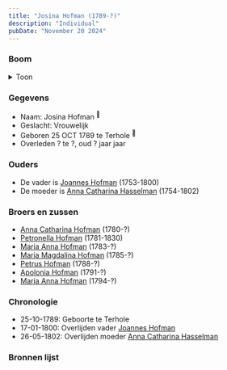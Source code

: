 ```yaml
---
title: "Josina Hofman (1789-?)"
description: "Individual"
pubDate: "November 20 2024"
---
```


### Boom
<details><summary>Toon</summary>

![test](https://www.plantuml.com/plantuml/svg/XP9DRy8m38Rl-HKM77P2QYdVGdmAn93seOtBJYXj3SsQ9bKSX13Ylo-KQh1f6ZVhzUluYUqHMMxiBfECKg5oRdW68O_IhT4x5K-rr0QiuOfS2fLbYOWH8c4YYPSOizmU8CCiH4CNYImQrFQG8xjvDPAS28uC02RQn6XMYOXIXKJzViQ56WmWO2V67k2rQ4NiKb5PQgwS3HPwat5L0Kxmw7bUmmEepe9vSpvnhnut0cLyWdulvE5X7Mfh9VO6uBUR0Rnfb8ZsnaJfJierL_4wCfeerAv1uORb-1dyZkUvTigY4aJeg4gKiL8Sfjmct0WNBPo8yWUKxw3caram2_w7Qi2xrNdkqk8plGzMRy7J-ECCLlyJhD_ROnmBjJrxBzPskrjWpHsMtuAg5Dl47b1AlNTe9rREi5Oh7QpalmfbfHEAL8jTDqB5ztyjf0NVcxm_WteJNgOhXzdfmWfDejr1tHt348Rd4ncXYjt9VW40)
</details>

### Gegevens
- Naam: Josina Hofman <sup><a href="../s00065/" style="text-decoration:none" title="Doopinschrijving Josina Hofman 25-10-1789">:link:</a></sup>
- Geslacht: Vrouwelijk
- Geboren 25 OCT 1789 te Terhole <sup><a href="../s00065/" style="text-decoration:none" title="Doopinschrijving Josina Hofman 25-10-1789">:link:</a></sup>
- Overleden ? te ?, oud ? jaar jaar 

### Ouders
- De vader is [Joannes Hofman](../i00040/) (1753-1800)
- De moeder is [Anna Catharina Hasselman](../i00041/) (1754-1802)

### Broers en zussen
- [Anna Catharina Hofman](../i00042/) (1780-?)
- [Petronella Hofman](../i00030/) (1781-1830)
- [Maria Anna Hofman](../i00043/) (1783-?)
- [Maria Magdalina Hofman](../i00044/) (1785-?)
- [Petrus Hofman](../i00045/) (1788-?)
- [Apolonia Hofman](../i00047/) (1791-?)
- [Maria Anna Hofman](../i00048/) (1794-?)

### Chronologie
- 25-10-1789: Geboorte te Terhole
- 17-01-1800: Overlijden vader [Joannes Hofman](../i00040/)
- 26-05-1802: Overlijden moeder [Anna Catharina Hasselman](../i00041/)

### Bronnen lijst